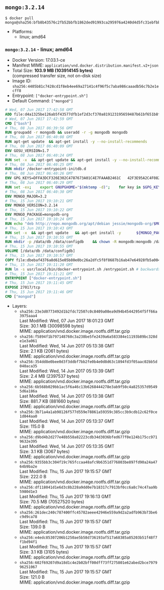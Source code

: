 ## `mongo:3.2.14`

```console
$ docker pull mongo@sha256:bfb8b43576c2fb52bbfb1862ded91993ca295976a4240d4d5fc31ebfbbde06f5
```

-	Platforms:
	-	linux; amd64

### `mongo:3.2.14` - linux; amd64

-	Docker Version: 17.03.1-ce
-	Manifest MIME: `application/vnd.docker.distribution.manifest.v2+json`
-	Total Size: **103.9 MB (103914145 bytes)**  
	(compressed transfer size, not on-disk size)
-	Image ID: `sha256:4405b81c7428cd1f8eb4ee69a27141c4f96f5c7aba986caaadb56c7b2e1ecff8`
-	Entrypoint: `["docker-entrypoint.sh"]`
-	Default Command: `["mongod"]`

```dockerfile
# Wed, 07 Jun 2017 17:42:58 GMT
ADD file:d4a1325be126ab5f43577dfb1ef2d3cf370a819123195659487b61bf651b8f00 in / 
# Wed, 07 Jun 2017 17:42:59 GMT
CMD ["bash"]
# Thu, 08 Jun 2017 06:39:56 GMT
RUN groupadd -r mongodb && useradd -r -g mongodb mongodb
# Thu, 08 Jun 2017 06:40:08 GMT
RUN apt-get update 	&& apt-get install -y --no-install-recommends 		ca-certificates			jq 		numactl 	&& rm -rf /var/lib/apt/lists/*
# Thu, 08 Jun 2017 06:40:09 GMT
ENV GOSU_VERSION=1.7
# Thu, 08 Jun 2017 06:40:24 GMT
RUN set -x 	&& apt-get update && apt-get install -y --no-install-recommends wget && rm -rf /var/lib/apt/lists/* 	&& wget -O /usr/local/bin/gosu "https://github.com/tianon/gosu/releases/download/$GOSU_VERSION/gosu-$(dpkg --print-architecture)" 	&& wget -O /usr/local/bin/gosu.asc "https://github.com/tianon/gosu/releases/download/$GOSU_VERSION/gosu-$(dpkg --print-architecture).asc" 	&& export GNUPGHOME="$(mktemp -d)" 	&& gpg --keyserver ha.pool.sks-keyservers.net --recv-keys B42F6819007F00F88E364FD4036A9C25BF357DD4 	&& gpg --batch --verify /usr/local/bin/gosu.asc /usr/local/bin/gosu 	&& rm -r "$GNUPGHOME" /usr/local/bin/gosu.asc 	&& chmod +x /usr/local/bin/gosu 	&& gosu nobody true 	&& apt-get purge -y --auto-remove wget
# Thu, 08 Jun 2017 06:40:25 GMT
RUN mkdir /docker-entrypoint-initdb.d
# Thu, 08 Jun 2017 06:40:26 GMT
ENV GPG_KEYS=DFFA3DCF326E302C4787673A01C4E7FAAAB2461C 	42F3E95A2C4F08279C4960ADD68FA50FEA312927
# Thu, 08 Jun 2017 06:40:29 GMT
RUN set -ex; 	export GNUPGHOME="$(mktemp -d)"; 	for key in $GPG_KEYS; do 		gpg --keyserver ha.pool.sks-keyservers.net --recv-keys "$key"; 	done; 	gpg --export $GPG_KEYS > /etc/apt/trusted.gpg.d/mongodb.gpg; 	rm -r "$GNUPGHOME"; 	apt-key list
# Thu, 08 Jun 2017 06:40:30 GMT
ENV MONGO_MAJOR=3.2
# Thu, 15 Jun 2017 19:10:21 GMT
ENV MONGO_VERSION=3.2.14
# Thu, 15 Jun 2017 19:10:22 GMT
ENV MONGO_PACKAGE=mongodb-org
# Thu, 15 Jun 2017 19:10:24 GMT
RUN echo "deb http://repo.mongodb.org/apt/debian jessie/mongodb-org/$MONGO_MAJOR main" > /etc/apt/sources.list.d/mongodb-org.list
# Thu, 15 Jun 2017 19:10:43 GMT
RUN set -x 	&& apt-get update 	&& apt-get install -y 		${MONGO_PACKAGE}=$MONGO_VERSION 		${MONGO_PACKAGE}-server=$MONGO_VERSION 		${MONGO_PACKAGE}-shell=$MONGO_VERSION 		${MONGO_PACKAGE}-mongos=$MONGO_VERSION 		${MONGO_PACKAGE}-tools=$MONGO_VERSION 	&& rm -rf /var/lib/apt/lists/* 	&& rm -rf /var/lib/mongodb 	&& mv /etc/mongod.conf /etc/mongod.conf.orig
# Thu, 15 Jun 2017 19:10:55 GMT
RUN mkdir -p /data/db /data/configdb 	&& chown -R mongodb:mongodb /data/db /data/configdb
# Thu, 15 Jun 2017 19:10:55 GMT
VOLUME [/data/db /data/configdb]
# Thu, 15 Jun 2017 19:10:57 GMT
COPY file:dbebaf4376a8d615e05b80e0bc26a2dfc5f8f8687b16ab47e64928fb5a00498d in /usr/local/bin/ 
# Thu, 15 Jun 2017 19:11:20 GMT
RUN ln -s usr/local/bin/docker-entrypoint.sh /entrypoint.sh # backwards compat
# Thu, 15 Jun 2017 19:11:21 GMT
ENTRYPOINT ["docker-entrypoint.sh"]
# Thu, 15 Jun 2017 19:11:45 GMT
EXPOSE 27017/tcp
# Thu, 15 Jun 2017 19:11:46 GMT
CMD ["mongod"]
```

-	Layers:
	-	`sha256:23e3d0773492d1b2fdc72507c0c8409a08ea9d94b45442954f5ff66a3975aaa4`  
		Last Modified: Wed, 07 Jun 2017 18:01:23 GMT  
		Size: 30.1 MB (30098598 bytes)  
		MIME: application/vnd.docker.image.rootfs.diff.tar.gzip
	-	`sha256:f5894f1b797148760c3a238be5fe2439a6a583384e11193b89bc328de1e3a061`  
		Last Modified: Wed, 14 Jun 2017 05:13:38 GMT  
		Size: 2.1 KB (2061 bytes)  
		MIME: application/vnd.docker.image.rootfs.diff.tar.gzip
	-	`sha256:354dd8e0bee0d3f3ddbf7bb2fe0b4e0d8d63c1894fd3f05aac02bb5d040aca35`  
		Last Modified: Wed, 14 Jun 2017 05:13:39 GMT  
		Size: 2.4 MB (2397537 bytes)  
		MIME: application/vnd.docker.image.rootfs.diff.tar.gzip
	-	`sha256:6b568b029bb1ac5f6a46c13b6268444278e3ab9f50c4a825357d95495d6a186a`  
		Last Modified: Wed, 14 Jun 2017 05:13:38 GMT  
		Size: 881.7 KB (881660 bytes)  
		MIME: application/vnd.docker.image.rootfs.diff.tar.gzip
	-	`sha256:3b71a4a1ab98126f577d559e78861a59359c385cc3b9cdb12c62f0ce1d044aa0`  
		Last Modified: Wed, 14 Jun 2017 05:13:37 GMT  
		Size: 115.0 B  
		MIME: application/vnd.docker.image.rootfs.diff.tar.gzip
	-	`sha256:d9bd4b2d277e48b558a82223cdb34d3036bfed677f0e124b175cc9719632e395`  
		Last Modified: Wed, 14 Jun 2017 05:13:35 GMT  
		Size: 3.1 KB (3067 bytes)  
		MIME: application/vnd.docker.image.rootfs.diff.tar.gzip
	-	`sha256:9355bb3c304f19c765fccaa48afc9b6351d776803be897fd90a24a4764b9ba2e`  
		Last Modified: Thu, 15 Jun 2017 19:15:57 GMT  
		Size: 222.0 B  
		MIME: application/vnd.docker.image.rootfs.diff.tar.gzip
	-	`sha256:df118041d1e6d3c8b228a9dd0e7b18317c7913bf0cc6a8c74c47aa9b5980d1e3`  
		Last Modified: Thu, 15 Jun 2017 19:16:13 GMT  
		Size: 70.5 MB (70527520 bytes)  
		MIME: application/vnd.docker.image.rootfs.diff.tar.gzip
	-	`sha256:261dec240c787400ffc45782aeee42946e559a9d2a2adfb963b73be6c9d9ca78`  
		Last Modified: Thu, 15 Jun 2017 19:15:57 GMT  
		Size: 139.0 B  
		MIME: application/vnd.docker.image.rootfs.diff.tar.gzip
	-	`sha256:e4edc85307206b1250ae5b58d736193af517a68385a85203b51f48f7f1bd94f1`  
		Last Modified: Thu, 15 Jun 2017 19:15:57 GMT  
		Size: 3.1 KB (3105 bytes)  
		MIME: application/vnd.docker.image.rootfs.diff.tar.gzip
	-	`sha256:602f69207d9a18d1c4e2b02bff00dff73ff275801e62abed2bce797996251067`  
		Last Modified: Thu, 15 Jun 2017 19:15:57 GMT  
		Size: 121.0 B  
		MIME: application/vnd.docker.image.rootfs.diff.tar.gzip
